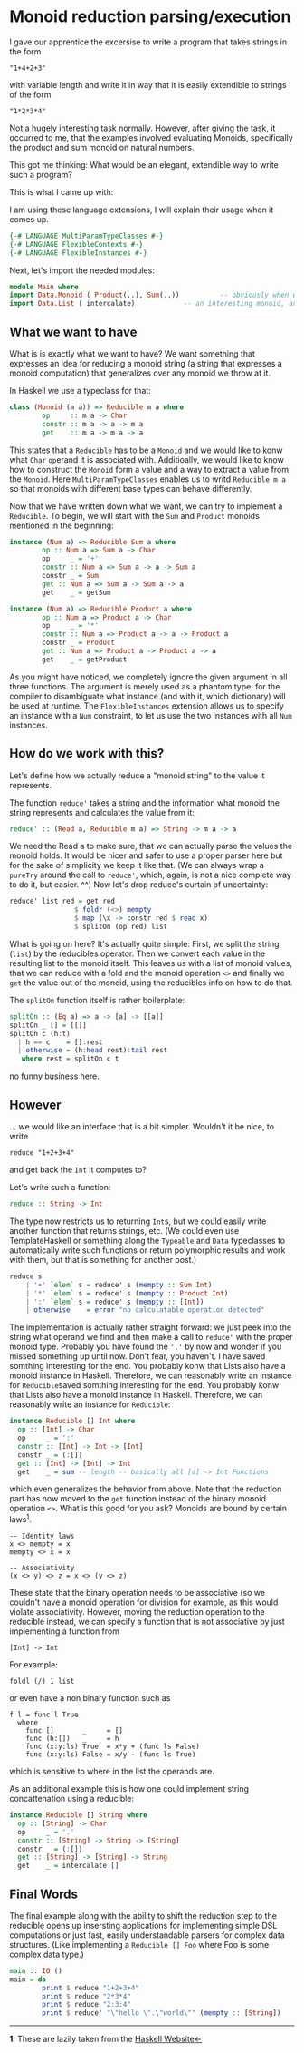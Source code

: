 # Monoid reduction parsing/execution

I gave our apprentice the excersise to write a program
that takes strings in the form

```console
"1+4+2+3"
```

with variable length and write it in way that it is easily
extendible to strings of the form

```console
"1*2*3*4"
```

Not a hugely interesting task normally.
However, after giving the task, it occurred to me, that
the examples involved evaluating Monoids, specifically
the product and sum monoid on natural numbers.

This got me thinking:
What would be an elegant, extendible way to write such a
program?

This is what I came up with:

I am using these language extensions, I will explain their usage
when it comes up.

```haskell
{-# LANGUAGE MultiParamTypeClasses #-}
{-# LANGUAGE FlexibleContexts #-}
{-# LANGUAGE FlexibleInstances #-}
```

Next, let's import the needed modules:

```haskell
module Main where
import Data.Monoid ( Product(..), Sum(..))          -- obviously when we are talking monoids 
import Data.List ( intercalate)            -- an interesting monoid, and some helper functions
```

## What we want to have

What is is exactly what we want to have? We want something
that expresses an idea for reducing a monoid string (a string
that expresses a monoid computation) that generalizes over
any monoid we throw at it.

In Haskell we use a typeclass for that:

```haskell
class (Monoid (m a)) => Reducible m a where
        op     :: m a -> Char
        constr :: m a -> a -> m a
        get    :: m a -> m a -> a
```

This states that a `Reducible` has to be a `Monoid`
and we would like to konw what `Char` `op`erand it is associated with.
Additioally, we would like to know how to construct the `Monoid` form
a value and a way to extract a value from the `Monoid`.
Here `MultiParamTypeClasses` enables us to writd `Reducible m a`
so that monoids with different base types can behave differently.

Now that we have written down what we want, we can try to implement
a `Reducible`. To begin, we will start with the `Sum` and `Product`
monoids mentioned in the beginning:

```haskell
instance (Num a) => Reducible Sum a where
        op :: Num a => Sum a -> Char
        op     _ = '+'
        constr :: Num a => Sum a -> a -> Sum a
        constr _ = Sum
        get :: Num a => Sum a -> Sum a -> a
        get    _ = getSum

instance (Num a) => Reducible Product a where
        op :: Num a => Product a -> Char
        op     _ = '*'
        constr :: Num a => Product a -> a -> Product a
        constr _ = Product
        get :: Num a => Product a -> Product a -> a
        get    _ = getProduct
```

As you might have noticed, we completely ignore the given argument in all
three functions. The argument is merely used as a phantom type, for
the compiler to disambiguate what instance (and with it, which dictionary)
will be used at runtime.
The `FlexibleInstances` extension allows us to specify an instance with a
`Num` constraint, to let us use the two instances with all `Num` instances.

## How do we work with this?

Let's define how we actually reduce a "monoid string" to the value it
represents.

The function `reduce'` takes a string and the information what monoid
the string represents and calculates the value from it:

```haskell
reduce' :: (Read a, Reducible m a) => String -> m a -> a 
```

We need the Read a to make sure, that we can actually parse the values
the monoid holds. It would be nicer and safer to use a proper parser here
but for the sake of simplicity we keep it like that.
(We can always wrap a `pureTry` around the call to `reduce'`, which, again,
is not a nice complete way to do it, but easier. ^^)
Now let's drop reduce's curtain of uncertainty:

```haskell
reduce' list red = get red  
                $ foldr (<>) mempty
                $ map (\x -> constr red $ read x) 
                $ splitOn (op red) list 
```

What is going on here?
It's actually quite simple:
First, we split the string (`list`) by the reducibles operator.
Then we convert each value in the resulting list to the monoid itself.
This leaves us with a list of monoid values, that we can reduce with a
fold and the monoid operation `<>` and finally we `get` the value
out of the monoid, using the reducibles info on how to do that.

The `splitOn` function itself is rather boilerplate:

```haskell
splitOn :: (Eq a) => a -> [a] -> [[a]]
splitOn _ [] = [[]]
splitOn c (h:t) 
  | h == c    = []:rest
  | otherwise = (h:head rest):tail rest
   where rest = splitOn c t 
```

no funny business here.

## However

... we would like an interface that is a bit simpler.
Wouldn't it be nice, to write

```console
reduce "1+2+3+4"
```

and get back the `Int` it computes to?

Let's write such a function:

```haskell
reduce :: String -> Int
```

The type now restricts us to returning `Int`s, but we could easily write
another function that returns strings, etc.
(We could even use TemplateHaskell or something along the `Typeable` and
`Data` typeclasses to automatically write such functions or return polymorphic
results and work with them, but that is something for another post.)

```haskell
reduce s
    | '+' `elem` s = reduce' s (mempty :: Sum Int)
    | '*' `elem` s = reduce' s (mempty :: Product Int)
    | ':' `elem` s = reduce' s (mempty :: [Int])
    | otherwise    = error "no calculatable operation detected"
```

The implementation is actually rather straight forward:
we just peek into the string what operand we find and then make a call to
`reduce'` with the proper monoid type.
Probably you have found the `'.'` by now and wonder if you missed something
up until now.
Don't fear, you haven't.
I have saved somthing interesting for the end.
You probably konw that Lists also have a monoid instance in Haskell.
Therefore, we can reasonably write an instance for `Reducible`saved somthing interesting for the end.
You probably konw that Lists also have a monoid instance in Haskell.
Therefore, we can reasonably write an instance for `Reducible`:

```haskell
instance Reducible [] Int where
  op :: [Int] -> Char
  op     _ = ':'
  constr :: [Int] -> Int -> [Int]
  constr _ = (:[])
  get :: [Int] -> [Int] -> Int
  get    _ = sum -- length -- basically all [a] -> Int Functions
```

which even generalizes the behavior from above.
Note that the reduction part has now moved to the `get` function instead of
the binary monoid operation `<>`.
What is this good for you ask?
Monoids are bound by certain laws<sup id="laws">[1](#fn_laws)</sup>.

```console
-- Identity laws
x <> mempty = x
mempty <> x = x

-- Associativity
(x <> y) <> z = x <> (y <> z)
```

These state that the binary operation needs to be associative (so we couldn't have
a monoid operation for division for example, as this would violate associativity.
However, moving the reduction operation to the reducible instead, we can specify
a function that is not associative by just implementing a function from

```console
[Int] -> Int
```

For example:

```console
foldl (/) 1 list
```

or even have a non binary function such as

```console
f l = func l True
  where
    func []       _     = []
    func (h:[])   _     = h
    func (x:y:ls) True  = x*y + (func ls False)
    func (x:y:ls) False = x/y - (func ls True)
```

which is sensitive to where in the list the operands are.

As an additional example this is how one could implement string concattenation
using a reducible:

```haskell
instance Reducible [] String where
  op :: [String] -> Char
  op     _ = '.'
  constr :: [String] -> String -> [String]
  constr _ = (:[])
  get :: [String] -> [String] -> String
  get    _ = intercalate [] 
```

## Final Words

The final example along with the ability to shift the reduction step to the
reducible opens up insersting applications for implementing simple DSL computations
or just fast, easily understandable parsers for complex data structures.
(Like implementing a `Reducible [] Foo` where Foo is some complex data type.)

```haskell
main :: IO ()
main = do
        print $ reduce "1+2+3+4"
        print $ reduce "2*3*4"
        print $ reduce "2:3:4" 
        print $ reduce' "\"hello \".\"world\"" (mempty :: [String])
```

---------------------------------------------------------------------------------------
<b name="fn_laws">1</b>: These are lazily taken from the [Haskell Website](https://wiki.haskell.org/Monoid)[<-](#laws)
